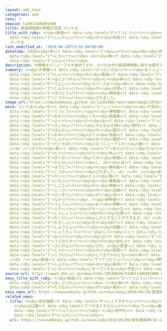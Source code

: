 ```yaml
---
layout: web_news
categories: web
cate: 3
newsid: k10011496001000
title: 鉄道博物館の新館が完成 さいたま
title_with_ruby: <ruby>鉄道<rt data-ruby-level="3">てつどう</rt></ruby><ruby>博物館<rt data-ruby-level="4">はくぶつかん</rt></ruby>の<ruby>新館<rt
  data-ruby-level="3">しんかん</rt></ruby>が<ruby>完成<rt data-ruby-level="4">かんせい</rt></ruby>
  さいたま
last_modified_at: '2018-06-26T13:55:00+09:00'
datetime: 2018<ruby>年<rt data-ruby-level="1">ねん</rt></ruby>06<ruby>月<rt data-ruby-level="1">がつ</rt></ruby>26<ruby>日<rt
  data-ruby-level="1">にち</rt></ruby> 13<ruby>時<rt data-ruby-level="2">じ</rt></ruby>55<ruby>分<rt
  data-ruby-level="2">ふん</rt></ruby>
description: 大規模なリニューアルを進めてきた、さいたま市の鉄道博物館に新たな展示スペースを設けた新館が完成し、報道関係者に公開されました。
summary: <ruby>大規模<rt data-ruby-level="6">だいきぼ</rt></ruby>なリニューアルを<ruby>進<rt data-ruby-level="3">すす</rt></ruby>めてきた、さいたま<ruby>市<rt
  data-ruby-level="2">し</rt></ruby>の<ruby>鉄道<rt data-ruby-level="3">てつどう</rt></ruby><ruby>博物館<rt
  data-ruby-level="4">はくぶつかん</rt></ruby>に<ruby>新<rt data-ruby-level="2">あら</rt></ruby>たな<ruby>展示<rt
  data-ruby-level="6">てんじ</rt></ruby>スペースを<ruby>設<rt data-ruby-level="5">もう</rt></ruby>けた<ruby>新館<rt
  data-ruby-level="3">しんかん</rt></ruby>が<ruby>完成<rt data-ruby-level="4">かんせい</rt></ruby>し、<ruby>報道<rt
  data-ruby-level="5">ほうどう</rt></ruby><ruby>関係者<rt data-ruby-level="4">かんけいしゃ</rt></ruby>に<ruby>公開<rt
  data-ruby-level="3">こうかい</rt></ruby>されました。
image_url: https://newswebeasy.github.io/ja201806/news/web/image/2018/06/26/K10011496001_1806261350_1806261355_01_02.jpg
more: さいたま<ruby>市<rt data-ruby-level="2">し</rt></ruby><ruby>大宮区<rt data-ruby-level="3">おおみやく</rt></ruby>の<ruby>鉄道<rt
  data-ruby-level="3">てつどう</rt></ruby><ruby>博物館<rt data-ruby-level="4">はくぶつかん</rt></ruby>ではより<ruby>多<rt
  data-ruby-level="2">おお</rt></ruby>くの<ruby>来場者<rt data-ruby-level="3">らいじょうしゃ</rt></ruby>を<ruby>呼<rt
  data-ruby-level="7">よ</rt></ruby>び<ruby>込<rt data-ruby-level="7">こ</rt></ruby>もうと、<ruby>去年<rt
  data-ruby-level="3">きょねん</rt></ruby>からおよそ80<ruby>億円<rt data-ruby-level="4">おくえん</rt></ruby>をかけて<ruby>本館<rt
  data-ruby-level="3">ほんかん</rt></ruby>の<ruby>展示<rt data-ruby-level="6">てんじ</rt></ruby>を<ruby>大<rt
  data-ruby-level="1">おお</rt></ruby>きく<ruby>見直<rt data-ruby-level="2">みなお</rt></ruby>したほか、<ruby>新館<rt
  data-ruby-level="3">しんかん</rt></ruby>を<ruby>建設<rt data-ruby-level="5">けんせつ</rt></ruby>するなど<ruby>大規模<rt
  data-ruby-level="6">だいきぼ</rt></ruby>なリニューアルを<ruby>進<rt data-ruby-level="3">すす</rt></ruby>めてきました。<br
  /><br />このうち<ruby>新<rt data-ruby-level="2">あら</rt></ruby>たな<ruby>展示<rt data-ruby-level="6">てんじ</rt></ruby>スペースを<ruby>設<rt
  data-ruby-level="5">もう</rt></ruby>けた<ruby>地上<rt data-ruby-level="2">ちじょう</rt></ruby>４<ruby>階建<rt
  data-ruby-level="4">かいだ</rt></ruby>ての<ruby>新館<rt data-ruby-level="3">しんかん</rt></ruby>が<ruby>完成<rt
  data-ruby-level="4">かんせい</rt></ruby>し、26<ruby>日<rt data-ruby-level="1">にち</rt></ruby>、<ruby>報道<rt
  data-ruby-level="5">ほうどう</rt></ruby><ruby>関係者<rt data-ruby-level="4">かんけいしゃ</rt></ruby>に<ruby>公開<rt
  data-ruby-level="3">こうかい</rt></ruby>されました。<br /><br /><ruby>新館<rt data-ruby-level="3">しんかん</rt></ruby>の１<ruby>階<rt
  data-ruby-level="3">かい</rt></ruby>と２<ruby>階<rt data-ruby-level="3">かい</rt></ruby>の<ruby>一部<rt
  data-ruby-level="3">いちぶ</rt></ruby>は<ruby>乗務員<rt data-ruby-level="5">じょうむいん</rt></ruby>などの<ruby>仕事<rt
  data-ruby-level="3">しごと</rt></ruby>が<ruby>体験<rt data-ruby-level="4">たいけん</rt></ruby>できるスペースになっていて、<ruby>実際<rt
  data-ruby-level="5">じっさい</rt></ruby>の<ruby>沿線<rt data-ruby-level="6">えんせん</rt></ruby>の<ruby>映像<rt
  data-ruby-level="6">えいぞう</rt></ruby>が<ruby>流<rt data-ruby-level="3">なが</rt></ruby>れる<ruby>中<rt
  data-ruby-level="1">なか</rt></ruby>、<ruby>新幹線<rt data-ruby-level="5">しんかんせん</rt></ruby>の<ruby>運転<rt
  data-ruby-level="3">うんてん</rt></ruby>を<ruby>体験<rt data-ruby-level="4">たいけん</rt></ruby>したり<ruby>駅<rt
  data-ruby-level="3">えき</rt></ruby>のホームに<ruby>立<rt data-ruby-level="1">た</rt></ruby>つ<ruby>車掌<rt
  data-ruby-level="7">しゃしょう</rt></ruby>の<ruby>仕事<rt data-ruby-level="3">しごと</rt></ruby>を<ruby>体験<rt
  data-ruby-level="4">たいけん</rt></ruby>したりすることができます。<br /><br />また、<ruby>鉄道<rt data-ruby-level="3">てつどう</rt></ruby>の<ruby>歴史<rt
  data-ruby-level="4">れきし</rt></ruby>を<ruby>紹介<rt data-ruby-level="7">しょうかい</rt></ruby>するコーナーでは<ruby>集団<rt
  data-ruby-level="5">しゅうだん</rt></ruby><ruby>就職<rt data-ruby-level="6">しゅうしょく</rt></ruby>で<ruby>上京<rt
  data-ruby-level="2">じょうきょう</rt></ruby>した<ruby>人<rt data-ruby-level="1">ひと</rt></ruby>たちが<ruby>降<rt
  data-ruby-level="6">お</rt></ruby>り<ruby>立<rt data-ruby-level="6">た</rt></ruby>った<ruby>上野駅<rt
  data-ruby-level="3">うえのえき</rt></ruby>の<ruby>改札<rt data-ruby-level="4">かいさつ</rt></ruby>が<ruby>再現<rt
  data-ruby-level="5">さいげん</rt></ruby>され、<ruby>鉄道<rt data-ruby-level="3">てつどう</rt></ruby>が<ruby>社会<rt
  data-ruby-level="2">しゃかい</rt></ruby>の<ruby>発展<rt data-ruby-level="6">はってん</rt></ruby>にどのように<ruby>貢献<rt
  data-ruby-level="7">こうけん</rt></ruby>してきたかなどを<ruby>学<rt data-ruby-level="1">まな</rt></ruby>ぶことができるようになっています。<br
  /><br /><ruby>鉄道<rt data-ruby-level="3">てつどう</rt></ruby><ruby>博物館<rt data-ruby-level="4">はくぶつかん</rt></ruby>の<ruby>新館<rt
  data-ruby-level="3">しんかん</rt></ruby>は<ruby>来月<rt data-ruby-level="2">らいげつ</rt></ruby>５<ruby>日<rt
  data-ruby-level="1">にち</rt></ruby>にオープンする<ruby>予定<rt data-ruby-level="3">よてい</rt></ruby>です。
source_url: https://www3.nhk.or.jp/news/html/20180626/k10011496001000.html
easy_title_with_ruby: <ruby>鉄道<rt data-ruby-level="3">てつどう</rt></ruby><ruby>博物館<rt
  data-ruby-level="4">はくぶつかん</rt></ruby> <ruby>新<rt data-ruby-level="2">あたら</rt></ruby>しい<ruby>建物<rt
  data-ruby-level="4">たてもの</rt></ruby>が<ruby>来月<rt data-ruby-level="2">らいげつ</rt></ruby>オープンする
easy_news_url: https://newswebeasy.github.io/news/easy/2018/06/28/鉄道博物館-新しい建物が来月オープンする
related_news:
- title: <ruby>蒸気機関<rt data-ruby-level="6">じょうききかん</rt></ruby><ruby>車<rt data-ruby-level="1">しゃ</rt></ruby>Ｃ５６
    <ruby>山口線<rt data-ruby-level="2">やまぐちせん</rt></ruby>で<ruby>最後<rt data-ruby-level="4">さいご</rt></ruby>の<ruby>運転<rt
    data-ruby-level="3">うんてん</rt></ruby> <ruby>老朽化<rt data-ruby-level="7">ろうきゅうか</rt></ruby>で<ruby>引退<rt
    data-ruby-level="5">いんたい</rt></ruby>へ
  url: https://newswebeasy.github.io/news/web/2018/05/06/蒸気機関車C56-山口線で最後の運転-老朽化で引退へ
...
```

